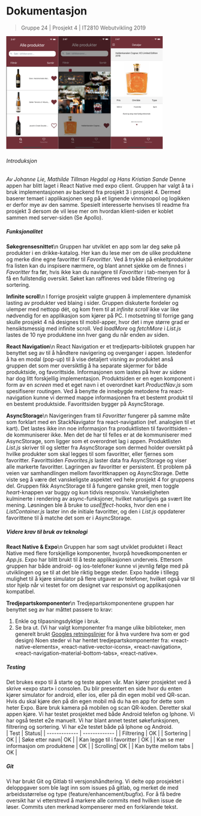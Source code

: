 # Dokumentasjon

> Gruppe 24 | Prosjekt 4 | IT2810 Webutvikling 2019

<img src="./assets/readme/readmeIMG.png" height="300">

###### Introduksjon

_Av Johanne Lie, Mathilde Tillman Hegdal og Hans Kristian Sande_
Denne appen har blitt laget i React Native med expo client.
Gruppen har valgt å ta i bruk implementasjonen av backend fra prosjekt 3 i prosjekt 4. Dermed baserer temaet i applikasjonen seg på et lignende vinmonopol og logikken er derfor mye av den samme. Spesielt interesserte henvises til readme fra prosjekt 3 dersom de vil lese mer om hvordan klient-siden er koblet sammen med server-siden (Se Apollo).

##### Funksjonalitet

**Søkegrensesnittet**\n
Gruppen har utviklet en app som lar deg søke på produkter i en drikke-katalog. Her kan du lese mer om de ulike produktene og merke dine egne favoritter til _Favoritter_. Ved å trykke på enkeltprodukter fra listen kan du inspisere nærmere, og blant annet sjekke om de finnes i _Favoritter_ fra før, hvis ikke kan du navigere til _Favoritter_ i tab-menyen for å få en fullstendig oversikt. Søket kan raffineres ved både filtrering og sortering.

**Infinite scroll**\n
I forrige prosjekt valgte gruppen å implementere dynamisk lasting av produkter ved blaing i sider. Gruppen diskuterte fordeler og ulemper med nettopp dét, og kom frem til at _infinite scroll_ ikke var like nødvendig for en applikasjon som kjører på PC. I motsetning til forrige gang skulle prosjekt 4 nå designes til mobil-apper, hvor det i mye større grad er hensiktsmessig med infinite scroll. Ved _loadMore_ og _fetchMore_ i _List.js_ lastes de 10 nye produktene inn hver gang du når enden av siden.

**React Navigation**\n
React Navigation er et tredjeparts-bibliotek gruppen har benyttet seg av til å håndtere navigering og overganger i appen. Istedenfor å ha en modal (pop-up) til å vise detaljert visning av produktet anså gruppen det som mer oversiktlig å ha separate skjermer for både produktside, og favorittside. Informasjonen som lastes på hver av sidene har dog litt forskjellig implementasjon. Produktsiden er en egen komponent i form av en _screen_ med et eget navn i et overordnet kart _ProductNav.js_ som spesifiserer routingen. Ved å benytte de innebygde metodene fra react-navigation kunne vi dermed mappe informasjonen fra et bestemt produkt til en bestemt produktside. Favorittsiden bygger på AsyncStorage.

**AsyncStorage**\n
Navigeringen fram til _Favoritter_ fungerer på samme måte som forklart med en StackNavigator fra react-navigation (ref. analogien til et kart). Det lastes ikke inn noe informasjon fra produktlisten til favorittsiden – de kommuniserer ikke. Men det de har til felles er at de kommuniserer med AsyncStorage, som ligger som et overordnet lag i appen. Produktlisten _List.js_ skriver til og sletter fra AsyncStorage som dermed holder oversikt på hvilke produkter som skal legges til som favoritter, eller fjernes som favoritter. Favorittsiden _Favorites.js_ laster data fra AsyncStorage og viser alle markerte favoritter. Lagringen av favoritter er persistent.
Et problem på veien var samhandlingen mellom favorittknappen og AsyncStorage. Dette viste seg å være det vanskeligste aspektet ved hele prosjekt 4 for gruppens del. Gruppen fikk AsyncStorage til å fungere ganske greit, men toggle _heart_-knappen var buggy og kun tidvis responsiv. Vanskeligheten kulminerte i rendering av async-funksjoner, hvilket naturligvis ga svært lite mening. Løsningen ble å bruke to _useEffect_-hooks, hvor den ene i _ListContainer.js_ laster inn de initiale favoritter, og den i _List.js_ oppdaterer favorittene til å matche det som er i AsyncStorage.

##### Videre krav til bruk av teknologi

**React Native & Expo**\n
Gruppen har som sagt utviklet produktet i React Native med flere forskjellige komponenter, hvorpå hovedkomponenten er _App.js_. Expo har blitt brukt til å teste applikasjonen underveis. Ettersom gruppen har både android- og ios-telefoner kunne vi jevnlig følge med på utviklingen og se til at det ble riktig begge steder. Expo hadde i tillegg mulighet til å kjøre simulator på flere utgaver av telefoner, hvilket også var til stor hjelp når vi testet for om designet var responsivt og applikasjonen kompatibel.

**Tredjepartskomponenter**\n
Tredjepartskomponentene gruppen har benyttet seg av har måttet passere to krav:

1. Enkle og tilpasningsdyktige i bruk.
2. Se bra ut.
   (Vi har valgt komponenter fra mange ulike biblioteker, men generelt brukt [Googles retningslinjer](https://material.io/design/iconography/product-icons.html#) for å hva vurdere hva som er god design)
   Noen steder vi har hentet tredjepartskomponenter fra: «react-native-elements», «react-native-vector-icons», «react-navigation», «react-navigation-material-bottom-tabs», «react-native».

##### Testing

Det brukes expo til å starte og teste appen vår. Man kjører prosjektet ved å skrive «expo start» i consolen. Du blir presentert en side hvor du enten kjører simulator for android, eller ios, eller på din egen mobil ved QR-scan. Hvis du skal kjøre den på din egen mobil må du ha en app for dette som heter Expo. Bare bruk kamera på mobilen og scan QR-koden. Deretter skal appen kjøre.
Vi har testet prosjektet med både Android telefon og Iphone. Vi har også testet e2e manuelt. Vi har blant annet testet søkefunksjonen, filtrering og sortering. Vi har e2e testet både på Iphone og Android.
</br>
| Test | Status|
| ------------- | ------------- |
| Filtrering | OK |
| Sortering | OK |
| Søke etter navn| OK |
| Kan legge til i favoritter | OK |
| Kan se mer informasjon om produktene | OK |
| Scrolling| OK |
| Kan bytte mellom tabs | OK |

##### Git

Vi har brukt Git og Gitlab til versjonshåndtering. Vi delte opp prosjektet i deloppgaver som ble lagt inn som issues på gitlab, og merket de med arbeidsstørrelse og type (feature/enhancement/bugfix). For å få bedre oversikt har vi etterstrevd å markere alle commits med hvilken issue de løser. Commits uten merknad kompenserer med en forklarende tekst.
